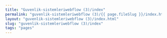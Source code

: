 ```yaml
---
title: "Guvenlik-sistemleriwebflow (3)/index"
permalink: "guvenlik-sistemleriwebflow (3)/{{ page.fileSlug }}/index.html"
layout: "guvenlik-sistemleriwebflow (3)/index.html"
slug: "guvenlik-sistemleriwebflow (3)/index"
tags: "pages"
---
```



